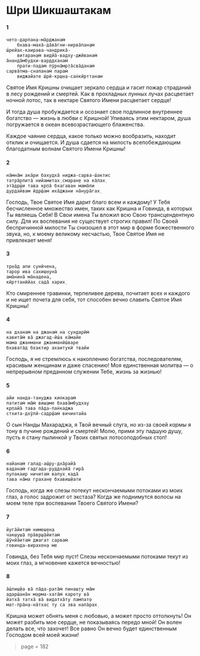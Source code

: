 # Шри Шикшаштакам

#### 1

    чето-дарпан̣а-ма̄рджанам̇
        бхава-маха̄-да̄ва̄гни-нирва̄пан̣ам̇
    ш́рейах̣-каирава-чандрика̄-
        витаран̣ам̇ видйа̄-вадху-джӣванам̇
    а̄нанда̄мбудхи-варддханам̇
        прати-падам̇ пӯрн̣а̄мр̣та̄сва̄данам̇
    сарва̄тма-снапанам̇ парам̇
        виджайате ш́рӣ-кр̣ш̣н̣а-сан̇кӣрттанам

Святое Имя Кришны очищает зеркало сердца и гасит пожар страданий в лесу рождений и смертей. Как в прохладных лунных лучах расцветает ночной лотос, так в нектаре Святого Имени расцветает сердце!

И тогда душа пробуждается и осознает свое подлинное внутреннее богатство — жизнь в любви с Кришной! Упиваясь этим нектаром, душа погружается в океан всевозрастающего блаженства.

Каждое чаяние сердца, какое только можно вообразить, находит отклик и очищается. И душа сдается на милость всепобеждающим благодатным волнам Святого Имени Кришны!

#### 2

    на̄мна̄м ака̄ри бахудха̄ ниджа-сарва-ш́актис
    татра̄рпита̄ нийамитах̣ смаран̣е на ка̄лах̣
    эта̄др̣ш́и тава кр̣па̄ бхагаван мама̄пи
    дурдайвам ӣдр̣ш́ам иха̄джани на̄нура̄гах̣

Господь, Твое Святое Имя дарит благо всем и каждому! У Тебя бесчисленное множество имен, таких как Кришна и Говинда, в которых Ты являешь Себя! В Свои имена Ты вложил всю Свою трансцендентную силу. Для их воспевания не существует строгих правил! По Своей беспричинной милости Ты снизошел в этот мир в форме божественного звука, но, к моему великому несчастью, Твое Святое Имя не привлекает меня!

#### 3

    тр̣на̄д апи сунӣчена,
    тарор ива сахиш̣н̣уна̄
    ама̄нина̄ ма̄надена,
    кӣрттанӣйах̣ сада̄ харих̣

Кто смиреннее травинки, терпеливее дерева, почитает всех и каждого и не ищет почета для себя, тот способен вечно славить Святое Имя Кришны!

#### 4

    на дханам̇ на джанам̇ на сундарӣм̇
    кавита̄м̇ ва̄ джагад-ӣш́а ка̄майе
    мама джанмани джанманӣш́варе
    бхавата̄д бхактир ахаитукӣ твайи

Господь, я не стремлюсь к накоплению богатства, последователям, красивым женщинам и даже спасению! Моя единственная молитва — о непрерывном преданном служении Тебе, жизнь за жизнью!

#### 5

    айи нанда-тануджа кин̇карам̇
    патитам̇ ма̄м̇ виш̣аме бхава̄мбудхау
    кр̣пайа̄ тава па̄да-пан̇каджа
    стхита-дхӯлӣ-садр̣ш́ам̇ вичинтайа

О сын Нанды Махараджа, я Твой вечный слуга, но из-за своей *кармы* я тону в пучине рождений и смертей! Молю, прими эту падшую душу, пусть я стану пылинкой у Твоих святых лотосоподобных стоп!

#### 6

    найанам̇ галад-аш́ру-дха̄райа̄
    ваданам̇ гадгада-руддхайа̄ гира̄
    пулакаир ничитам̇ вапух̣ када̄
    тава на̄ма грахан̣е бхавиш̣йати

Господь, когда же слезы потекут нескончаемыми потоками из моих глаз, а голос задрожит от экстаза? Когда же поднимутся волосы на моем теле при воспевании Твоего Святого Имени?

#### 7

    йуга̄йитам̇ нимеш̣ен̣а
    чакш̣уш̣а̄ пра̄вр̣ш̣а̄йитам̇
    ш́ӯнйа̄итам̇ джагат сарвам̇
    говинда-вирахен̣а ме

Говинда, без Тебя мир пуст! Слезы нескончаемыми потоками текут из моих глаз, а мгновение кажется вечностью!

#### 8

    а̄ш́лиш̣йа ва̄ па̄да-рата̄м̇ пинаш̣т̣у ма̄м
    адарш́ана̄н марма-хата̄м̇ кароту ва̄
    йатха̄ татха̄ ва̄ видатха̄ту лампат̣о
    мат-пра̄н̣а-на̄тхас ту са эва напа̄рах̣

Кришна может обнять меня с любовью, а может просто оттолкнуть! Он может разбить мое сердце, не показываясь передо мной! Он волен делать все, что захочет! Все равно Он вечно будет единственным Господом всей моей жизни!


> page = 182